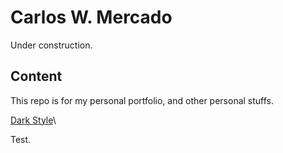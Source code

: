 # Carlos W. Mercado
Under construction.

## Content
This repo	 is for my personal portfolio, and other personal stuffs.

[Dark Style](css/public-styles/style-dark.css)\

Test.